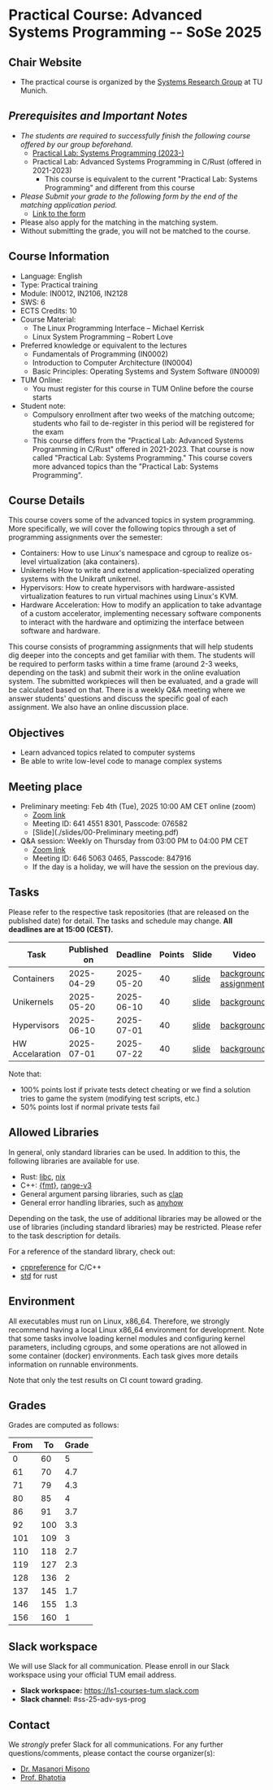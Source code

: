 # Practical Course: Advanced Systems Programming -- SoSe 2025

## Chair Website

- The practical course is organized by the [Systems Research Group](https://dse.in.tum.de/) at TU Munich.

## *Prerequisites and Important Notes*
- *The students are required to successfully finish the following course offered by our group beforehand.*
    - [Practical Lab: Systems Programming (2023-)](https://github.com/ls1-sys-prog-course/docs)
    - Practical Lab: Advanced Systems Programming in C/Rust (offered in 2021-2023)
        - This course is equivalent to the current "Practical Lab: Systems Programming" and different from this course
- *Please Submit your grade to the following form by the end of the matching application period.*
    - [Link to the form](https://collab.dvb.bayern/display/TUMcsel/Practical+course%3A+Advanced+Systems+Programming+--+SoSe+2025)
- Please also apply for the matching in the matching system.
- Without submitting the grade, you will not be matched to the course.

## Course Information
- Language: English
- Type: Practical training
- Module: IN0012, IN2106, IN2128
- SWS: 6
- ECTS Credits: 10
- Course Material:
    - The Linux Programming Interface – Michael Kerrisk
    - Linux System Programming – Robert Love
- Preferred knowledge or equivalent to the lectures
    - Fundamentals of Programming (IN0002)
    - Introduction to Computer Architecture (IN0004)
    - Basic Principles: Operating Systems and System Software (IN0009)
- TUM Online:
    - You must register for this course in TUM Online before the course starts
- Student note:
    - Compulsory enrollment after two weeks of the matching outcome; students who fail to de-register in this period will be registered for the exam
    - This course differs from the "Practical Lab: Advanced Systems Programming in C/Rust" offered in 2021-2023. That course is now called "Practical Lab: Systems Programming." This course covers more advanced topics than the "Practical Lab: Systems Programming".

## Course Details
This course covers some of the advanced topics in system programming. More specifically, we will cover the following topics through a set of programming assignments over the semester:

- Containers: How to use Linux's namespace and cgroup to realize os-level virtualization (aka containers).
- Unikernels How to write and extend application-specialized operating systems with the Unikraft unikernel.
- Hypervisors: How to create hypervisors with hardware-assisted virtualization features to run virtual machines using Linux's KVM.
- Hardware Acceleration: How to modify an application to take advantage of a custom accelerator, implementing necessary software components to interact with the hardware and optimizing the interface between software and hardware.

This course consists of programming assignments that will help students dig deeper into the concepts and get familiar with them. The students will be required to perform tasks within a time frame (around 2-3 weeks, depending on the task) and submit their work in the online evaluation system. The submitted workpieces will then be evaluated, and a grade will be calculated based on that. There is a weekly Q&A meeting where we answer students' questions and discuss the specific goal of each assignment. We also have an online discussion place.

## Objectives
- Learn advanced topics related to computer systems
- Be able to write low-level code to manage complex systems

## Meeting place

- Preliminary meeting: Feb 4th (Tue), 2025 10:00 AM CET online (zoom)
    - [Zoom link](https://tum-conf.zoom-x.de/j/64145518301?pwd=6D3J01pldvHkhhUsL6SSGebA69ax0I.1)
    - Meeting ID: 641 4551 8301, Passcode: 076582
    - [Slide](./slides/00-Preliminary meeting.pdf)
- Q&A session: Weekly on Thursday from 03:00 PM to 04:00 PM CET
    - [Zoom link](https://tum-conf.zoom-x.de/j/64650630465?pwd=wmi18q2eU86vPm79ibM6riBvsSkD8V.1)
    - Meeting ID: 646 5063 0465, Passcode: 847916
    - If the day is a holiday, we will have the session on the previous day.

## Tasks

Please refer to the respective task repositories (that are released on the published date) for detail.
The tasks and schedule may change. **All deadlines are at 15:00 (CEST).**


| Task                                                                               | Published on | Deadline   | Points | Slide                                    | Video                                                                                  |
|------------------------------------------------------------------------------------|--------------|------------|--------|------------------------------------------|----------------------------------------------------------------------------------------|
| Containers                                                                         | 2025-04-29   | 2025-05-20 | 40     | [slide](./slides/01-containers.pdf)      | [background](https://youtu.be/GMs3kLteZvk), [assignment](https://youtu.be/INyb4Rj073U) |
| Unikernels                                                                         | 2025-05-20   | 2025-06-10 | 40     | [slide](./slides/02-unikernels.pdf)      | [background](https://youtu.be/ci2J0wOu-IY)                                             |
| Hypervisors                                                                        | 2025-06-10   | 2025-07-01 | 40     | [slide](./slides/03-hypervisors.pdf)     | [background](https://youtu.be/mdItNhzl44g)                                             |
| HW Accelaration                                                                    | 2025-07-01   | 2025-07-22 | 40     | [slide](./slides/04-hw-acceleration.pdf) | [background](https://youtu.be/uc4BeZIMdoU)                                             |

Note that:
- 100% points lost if private tests detect cheating or we find a solution tries to game the system (modifying test scripts, etc.)
- 50% points lost if normal private tests fail

## Allowed Libraries

In general, only standard libraries can be used. In addition to this, the following libraries are available for use.

- Rust: [libc](https://crates.io/crates/libc), [nix](https://crates.io/crates/nix)
- C++: [{fmt}](https://fmt.dev/latest/index.html), [range-v3](https://github.com/ericniebler/range-v3)
- General argument parsing libraries, such as [clap](https://crates.io/crates/clap)
- General error handling libraries, such as [anyhow](https://docs.rs/anyhow/latest/anyhow/)

Depending on the task, the use of additional libraries may be allowed or the use of libraries (including standard libraries) may be restricted. Please refer to the task description for details.

For a reference of the standard library, check out:
- [cppreference](https://en.cppreference.com/w/) for C/C++
- [std](https://doc.rust-lang.org/std/) for rust

## Environment

All executables must run on Linux, x86_64. Therefore, we strongly recommend having a local Linux x86_64 environment for development.
Note that some tasks involve loading kernel modules and configuring kernel parameters, including cgroups, and some operations are not allowed in some container (docker) environments.
Each task gives more details information on runnable environments.

Note that only the test results on CI count toward grading.

## Grades

Grades are computed as follows:

|From  |   To    | Grade    |
|------|---------|----------|
| 0    | 60      | 5        |
| 61   | 70      | 4.7      |
| 71   | 79      | 4.3      |
| 80   | 85      | 4        |
| 86   | 91      | 3.7      |
| 92   | 100     | 3.3      |
| 101  | 109     | 3        |
| 110  | 118     | 2.7      |
| 119  | 127     | 2.3      |
| 128  | 136     | 2        |
| 137  | 145     | 1.7      |
| 146  | 155     | 1.3      |
| 156  | 160     | 1        |

## Slack workspace

We will use Slack for all communication. Please enroll in our Slack workspace using your official TUM email address.

- **Slack workspace:** https://ls1-courses-tum.slack.com
- **Slack channel:** #ss-25-adv-sys-prog

## Contact

We *strongly* prefer Slack for all communications. For any further questions/comments, please contact the course organizer(s):

- [Dr. Masanori Misono](https://mmisono.github.io/)
- [Prof. Bhatotia](https://dse.in.tum.de/bhatotia/)
